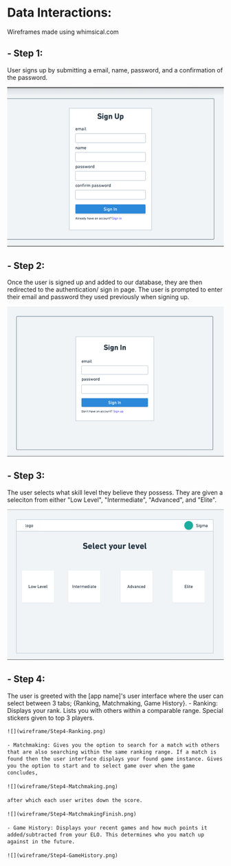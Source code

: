 # Data Interactions:

Wireframes made using whimsical.com

## - Step 1: ## 
User signs up by submitting a email, name, password, and a confirmation of the password.

![](wireframe/Step1.png)

## - Step 2: 
Once the user is signed up and added to our database, they are then redirected to the authentication/ sign in page. The user is prompted to enter their email and password they used previously when signing up.

![](wireframe/Step2.png)

## - Step 3:
The user selects what skill level they believe they possess. They are given a seleciton from either "Low Level", "Intermediate", "Advanced", and "Elite".

![](wireframe/Step3.png)

## - Step 4:
The user is greeted with the [app name]'s user interface where the user can select between 3 tabs; {Ranking, Matchmaking, Game History}. 
	- Ranking: Displays your rank. Lists you with others within a comparable range. Special stickers given to top 3 players.

	![](wireframe/Step4-Ranking.png) 

	- Matchmaking: Gives you the option to search for a match with others that are also searching within the same ranking range. If a match is found then the user interface displays your found game instance. Gives you the option to start and to select game over when the game concludes,

	![](wireframe/Step4-Matchmaking.png) 
	
	after which each user writes down the score.

	![](wireframe/Step4-MatchmakingFinish.png)

	- Game History: Displays your recent games and how much points it added/subtracted from your ELO. This determines who you match up against in the future. 

	![](wireframe/Step4-GameHistory.png)